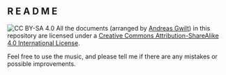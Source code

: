 ## R E A D M E

![CC BY-SA 4.0](https://licensebuttons.net/l/by-sa/4.0/88x31.png) All the documents (arranged by [Andreas Gwilt](https://github.com/agwilt/cellocombo-arrangements)) in this repository are licensed under a [Creative Commons Attribution-ShareAlike 4.0 International License](http://creativecommons.org/licenses/by-sa/4.0/).

Feel free to use the music, and please tell me if there are any mistakes or
possible improvements.
